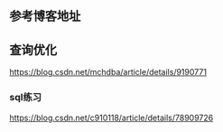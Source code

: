 ## 参考博客地址

## 查询优化
https://blog.csdn.net/mchdba/article/details/9190771


### sql练习
https://blog.csdn.net/c910118/article/details/78909726 